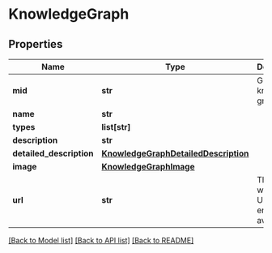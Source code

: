 # KnowledgeGraph

## Properties
Name | Type | Description | Notes
------------ | ------------- | ------------- | -------------
**mid** | **str** | Google knowledge graph id. | [optional] 
**name** | **str** |  | [optional] 
**types** | **list[str]** |  | [optional] 
**description** | **str** |  | [optional] 
**detailed_description** | [**KnowledgeGraphDetailedDescription**](KnowledgeGraphDetailedDescription.md) |  | [optional] 
**image** | [**KnowledgeGraphImage**](KnowledgeGraphImage.md) |  | [optional] 
**url** | **str** | The official website URL of the entity, if available. | [optional] 

[[Back to Model list]](../README.md#documentation-for-models) [[Back to API list]](../README.md#documentation-for-api-endpoints) [[Back to README]](../README.md)


